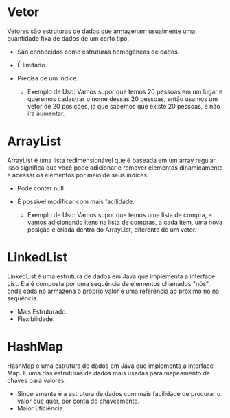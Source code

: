 # Vetor
Vetores são estruturas de dados que armazenam usualmente uma quantidade fixa de dados de um certo tipo.
* São conhecidos como estruturas homogêneas de dados.
* É limitado.
* Precisa de um índice.

  - Exemplo de Uso: Vamos supor que temos 20 pessoas em um lugar e queremos cadastrar o nome dessas 20 pessoas, então usamos um vetor de 20 posições, ja que sabemos que existe 20 pessoas, e não ira aumentar.

# ArrayList
ArrayList é uma lista redimensionável que é baseada em um array regular. Isso significa que você pode adicionar e remover elementos dinamicamente e acessar os elementos por meio de seus índices.
* Pode conter null.
* É possivel modificar com mais facilidade.

  - Exemplo de Uso: Vamos supor que temos uma lista de compra, e vamos adicionando itens na lista de compras, a cada item, uma nova posição é criada dentro do ArrayList, diferente de um vetor.

# LinkedList
LinkedList é uma estrutura de dados em Java que implementa a interface List. Ela é composta por uma sequência de elementos chamados "nós", onde cada nó armazena o próprio valor e uma referência ao próximo nó na sequência.
* Mais Estruturado.
* Flexibilidade.

# HashMap
HashMap é uma estrutura de dados em Java que implementa a interface Map. É uma das estruturas de dados mais usadas para mapeamento de chaves para valores.
* Sinceramente é a estrutura de dados com mais facilidade de procurar o valor que quer, por conta do chaveamento.
* Maior Eficiência.
